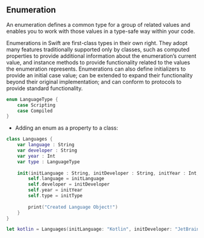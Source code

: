 ## Enumeration
An enumeration defines a common type for a group of related values and enables you to work with those values in a type-safe way within your code.

Enumerations in Swift are first-class types in their own right. 
They adopt many features traditionally supported only by classes, such as computed properties to provide additional information about the enumeration’s current value, 
and instance methods to provide functionality related to the values the enumeration represents. 
Enumerations can also define initializers to provide an initial case value; can be extended to expand their functionality beyond their original implementation; and 
can conform to protocols to provide standard functionality.
```swift
enum LanguageType {
    case Scripting
    case Compiled
}
```

- Adding an enum as a property to a class:
```swift
class Languages { 
    var language : String
    var developer : String
    var year : Int
    var type : LanguageType
    
    init(initLanguage : String, initDeveloper : String, initYear : Int, initType : LanguageType) {
        self.language = initLanguage
        self.developer = initDeveloper
        self.year = initYear
        self.type = initType
        
        print("Created Language Object!")
    }
}
```
```swift
let kotlin = Languages(initLanguage: "Kotlin", initDeveloper: "JetBrains", initYear: 2014, initType: .Compiled)
```
